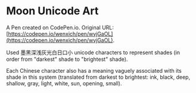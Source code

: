 # Moon Unicode Art

A Pen created on CodePen.io. Original URL: [https://codepen.io/wenxich/pen/wvjGaOL](https://codepen.io/wenxich/pen/wvjGaOL).

Used 墨黑深浅灰光白日口小 unicode characters to represent shades (in order from "darkest" shade to "brightest" shade).

Each Chinese character also has a meaning vaguely associated with its shade in this system (translated from darkest to brightest: ink, black, deep, shallow, gray, light, white, sun, opening, small).
